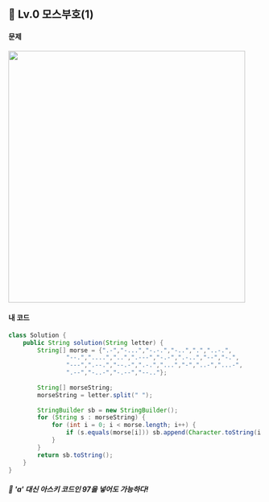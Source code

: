 ## 📍 Lv.0 모스부호(1) <br>

#### 문제 <br>
<img src="https://github.com/yejinsohn/TIL/assets/104317217/5c435db1-9a5f-444f-b32a-52dc81aaa84a" width="470" height="500"/>

#### 내 코드 <br>

```Java
class Solution {
    public String solution(String letter) {
        String[] morse = {".-","-...","-.-.","-..",".","..-.",
                "--.","....","..",".---","-.-",".-..","--","-.",
                "---",".--.","--.-",".-.","...","-","..-","...-",
                ".--","-..-","-.--","--.."};
        
        String[] morseString;
        morseString = letter.split(" ");
    
        StringBuilder sb = new StringBuilder();
        for (String s : morseString) {
            for (int i = 0; i < morse.length; i++) {
                if (s.equals(morse[i])) sb.append(Character.toString(i + 'a'));
            }
        }
        return sb.toString();
    }
}
```

##### 🌿 'a' 대신 아스키 코드인 97을 넣어도 가능하다!
